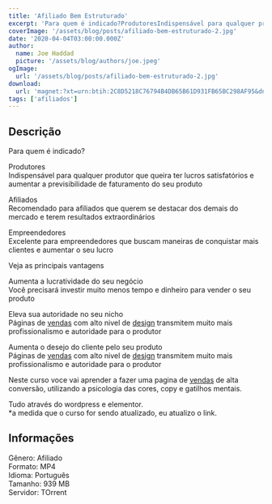 ```yaml
---
title: 'Afiliado Bem Estruturado'
excerpt: 'Para quem é indicado?ProdutoresIndispensável para qualquer produtor que queira ter lucros satisfatórios e aumentar a previsibilidade de faturamento do seu produtoAfiliadosRecomendado para afiliados que querem se destacar dos demais do mercado e terem resultados extr'
coverImage: '/assets/blog/posts/afiliado-bem-estruturado-2.jpg'
date: '2020-04-04T03:00:00.000Z'
author:
  name: Joe Haddad
  picture: '/assets/blog/authors/joe.jpeg'
ogImage:
  url: '/assets/blog/posts/afiliado-bem-estruturado-2.jpg'
download:
  url: 'magnet:?xt=urn:btih:2C8D5218C76794B4DB65B61D931FB65BC298AF95&dn=Afiliado%20Bem%20Estruturado&tr=udp%3a%2f%2ftracker.openbittorrent.com%3a1337%2fannounce&tr=udp%3a%2f%2ftracker.opentrackr.org%3a1337%2fannounce'
tags: ['afiliados']
---
```

<h2>Descrição</h2>
<p></p><p>Para quem é indicado?</p><p>Produtores<br/>Indispensável para qualquer produtor que queira ter lucros satisfatórios e aumentar a previsibilidade de faturamento do seu produto</p><p>Afiliados<br/>Recomendado para afiliados que querem se destacar dos demais do mercado e terem resultados extraordinários</p><p>Empreendedores<br/>Excelente para empreendedores que buscam maneiras de conquistar mais clientes e aumentar o seu lucro</p><p>Veja as principais vantagens</p><p>Aumenta a lucratividade do seu negócio<br/>Você precisará investir muito menos tempo e dinheiro para vender o seu produto</p><p>Eleva sua autoridade no seu nicho<br/>Páginas de <a href="https://compartilhandobr.com/category/vendas/">vendas</a> com alto nivel de <a href="https://downloadcursos.net/categorias/design/">design</a> transmitem muito mais profissionalismo e autoridade para o produtor</p><p>Aumenta o desejo do cliente pelo seu produto<br/>Páginas de <a href="https://compartilhandobr.com/category/vendas/">vendas</a> com alto nivel de <a href="https://downloadcursos.net/categorias/design/">design</a> transmitem muito mais profissionalismo e autoridade para o produtor</p><p>Neste curso voce vai aprender a fazer uma pagina de <a href="https://compartilhandobr.com/category/vendas/">vendas</a> de alta conversão, utilizando a psicologia das cores, copy e gatilhos mentais.</p><p>Tudo através do wordpress e elementor.<br/>*a medida que o curso for sendo atualizado, eu atualizo o link.</p><h2>Informações</h2><p>Gênero: Afiliado<br/>Formato: MP4<br/>Idioma: Português<br/>Tamanho: 939 MB<br/>Servidor: TOrrent</p>